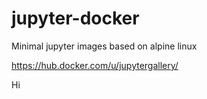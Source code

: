 # jupyter-docker
Minimal jupyter images based on alpine linux

https://hub.docker.com/u/jupytergallery/

Hi
